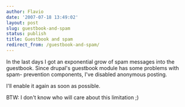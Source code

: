 ```yaml
---
author: Flavio
date: '2007-07-18 13:49:02'
layout: post
slug: guestbook-and-spam
status: publish
title: Guestbook and spam
redirect_from: /guestbook-and-spam/
---
```


In the last days I got an exponential grow of spam messages into the
guestbook. Since drupal's guestbook module has some problems with spam-
prevention components, I've disabled anonymous posting.

I'll enable it again as soon as possible.

BTW: I don't know who will care about this limitation ;)

